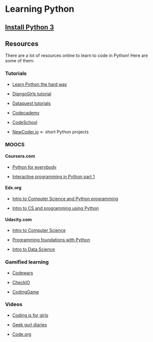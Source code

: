 # Learning Python

## [Install Python 3](#install-python-3)

## Resources

There are a lot of resources online to learn to code in Python!
Here are some of them:

### Tutorials

* [Learn Python the hard way](http://learnpythonthehardway.org/book/intro.html)

* [DjangoGirls tutorial](http://tutorial.djangogirls.org/en/index.html)

* [Dataquest tutorials](https://www.dataquest.io/)

* [Codecademy](http://www.codecademy.com/)

* [CodeSchool](http://www.codeschool.com/)

* [NewCoder.io](http://newcoder.io/) <- short Python projects


### MOOCS

#### Coursera.com

* [Python for everybody](http://www.coursera.org/specializations/python)

* [Interactive programming in Python part 1](http://www.coursera.org/course/interactivepython1)


#### Edx.org

* [Intro to Computer Science and Python programming](https://www.edx.org/course/cs-all-introduction-computer-science-harveymuddx-cs005x)

* [Intro to CS and programming using Python](https://www.edx.org/course/introduction-computer-science-mitx-6-00-1x-5)


#### Udacity.com

* [Intro to Computer Science](http://www.udacity.com/course/intro-to-computer-science--cs101)

* [Programming foundations with Python](http://www.udacity.com/course/programming-foundations-with-python--ud036)

* [Intro to Data Science](http://www.udacity.com/course/intro-to-data-science--ud359)


### Gamified learning

* [Codewars](http://www.codewars.com/)

* [CheckIO](http://www.checkio.org/)

* [CodingGame](http://www.codingame.com/start)



### Videos

* [Coding is for girls](https://www.youtube.com/channel/UC0hNd2uW8jTR5K3KBzRuG2A)

* [Geek gurl diaries](https://www.youtube.com/channel/UCxrp2coE9wRrnlOO3V3UmdQ)

* [Code.org](https://www.youtube.com/user/CodeOrg)
